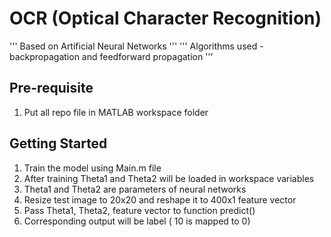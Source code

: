 # OCR (Optical Character Recognition)
''' Based on Artificial Neural Networks '''
''' Algorithms used - backpropagation and feedforward propagation '''

## Pre-requisite
1. Put all repo file in MATLAB workspace folder

## Getting Started
1. Train the model using Main.m file
2. After training Theta1 and Theta2 will be loaded in workspace variables
3. Theta1 and Theta2 are parameters of neural networks
4. Resize test image to 20x20 and reshape it to 400x1 feature vector
5. Pass Theta1, Theta2, feature vector to function predict()
6. Corresponding output will be label ( 10 is mapped to 0)